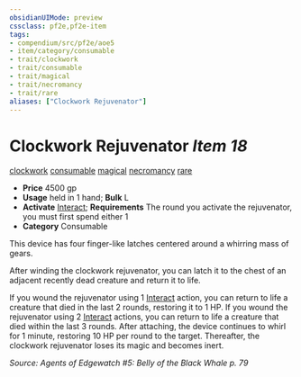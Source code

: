 ```yaml
---
obsidianUIMode: preview
cssclass: pf2e,pf2e-item
tags:
- compendium/src/pf2e/aoe5
- item/category/consumable
- trait/clockwork
- trait/consumable
- trait/magical
- trait/necromancy
- trait/rare
aliases: ["Clockwork Rejuvenator"]
---
```

# Clockwork Rejuvenator *Item 18*  
[clockwork](rules/traits/clockwork-g-g.md "Clockwork  Trait")  [consumable](rules/traits/consumable.md "Consumable Item Trait")  [magical](rules/traits/magical.md "Magical Item Trait")  [necromancy](rules/traits/necromancy.md "Necromancy School Trait")  [rare](rules/traits/rare.md "Rare Rarity Trait")  

- **Price** 4500 gp
- **Usage** held in 1 hand; **Bulk** L
- **Activate** [Interact](rules/actions/interact.md); **Requirements** The round you activate the rejuvenator, you must first spend either 1
- **Category** Consumable

This device has four finger-like latches centered around a whirring mass of gears.

After winding the clockwork rejuvenator, you can latch it to the chest of an adjacent recently dead creature and return it to life.

If you wound the rejuvenator using 1 [Interact](rules/actions/interact.md) action, you can return to life a creature that died in the last 2 rounds, restoring it to 1 HP. If you wound the rejuvenator using 2 [Interact](rules/actions/interact.md) actions, you can return to life a creature that died within the last 3 rounds. After attaching, the device continues to whirl for 1 minute, restoring 10 HP per round to the target. Thereafter, the clockwork rejuvenator loses its magic and becomes inert.

*Source: Agents of Edgewatch #5: Belly of the Black Whale p. 79*